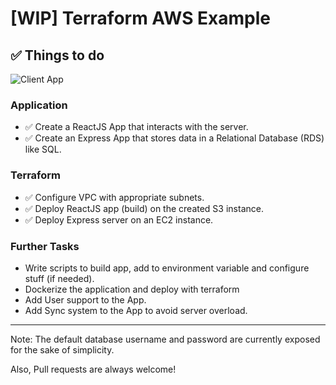 # [WIP] Terraform AWS Example

## :white_check_mark: Things to do

![Client App](https://i.imgur.com/O0RmmUb.png)

### Application

- :white_check_mark: Create a ReactJS App that interacts with the server.
- :white_check_mark: Create an Express App that stores data in a Relational Database (RDS) like SQL.

### Terraform

- :white_check_mark: Configure VPC with appropriate subnets.
- :white_check_mark: Deploy ReactJS app (build) on the created S3 instance.
- :white_check_mark: Deploy Express server on an EC2 instance.

### Further Tasks

- Write scripts to build app, add to environment variable and configure stuff (if needed).
- Dockerize the application and deploy with terraform
- Add User support to the App.
- Add Sync system to the App to avoid server overload.

---

Note: The default database username and password are currently exposed for the sake of simplicity.

Also, Pull requests are always welcome!
